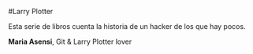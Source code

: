 #Larry Plotter

Esta serie de libros cuenta la historia de un hacker de los que hay pocos.

**Maria Asensi**, Git & Larry Plotter lover



